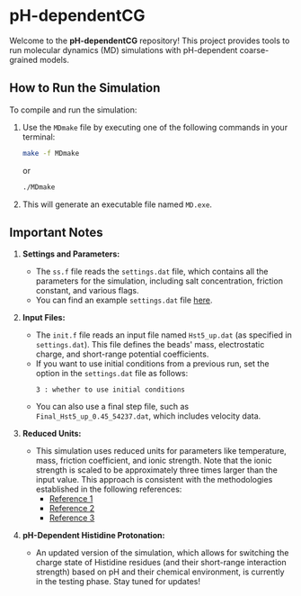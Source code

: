 
# pH-dependentCG

Welcome to the **pH-dependentCG** repository! This project provides tools to run molecular dynamics (MD) simulations with pH-dependent coarse-grained models.

## How to Run the Simulation

To compile and run the simulation:

1. Use the `MDmake` file by executing one of the following commands in your terminal:
   ```bash
   make -f MDmake
   ```
   or
   ```bash
   ./MDmake
   ```
2. This will generate an executable file named `MD.exe`.

## Important Notes

1. **Settings and Parameters:**
   - The `ss.f` file reads the `settings.dat` file, which contains all the parameters for the simulation, including salt concentration, friction constant, and various flags.
   - You can find an example `settings.dat` file [here](./settings_54237.dat).

2. **Input Files:**
   - The `init.f` file reads an input file named `Hst5_up.dat` (as specified in `settings.dat`). This file defines the beads' mass, electrostatic charge, and short-range potential coefficients.
   - If you want to use initial conditions from a previous run, set the option in the `settings.dat` file as follows:
     ```text
     3 : whether to use initial conditions
     ```
   - You can also use a final step file, such as `Final_Hst5_up_0.45_54237.dat`, which includes velocity data.

3. **Reduced Units:**
   - This simulation uses reduced units for parameters like temperature, mass, friction coefficient, and ionic strength. Note that the ionic strength is scaled to be approximately three times larger than the input value. This approach is consistent with the methodologies established in the following references:
     - [Reference 1](https://doi.org/10.1093/nar/gkz1202)
     - [Reference 2](https://doi.org/10.1021/acs.jpcb.1c00757)
     - [Reference 3](https://doi.org/10.1016/j.jmb.2009.08.010)

4. **pH-Dependent Histidine Protonation:**
   - An updated version of the simulation, which allows for switching the charge state of Histidine residues (and their short-range interaction strength) based on pH and their chemical environment, is currently in the testing phase. Stay tuned for updates!


    